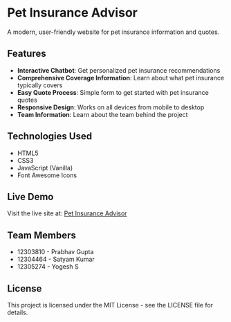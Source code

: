 # Pet Insurance Advisor

A modern, user-friendly website for pet insurance information and quotes.

## Features

- **Interactive Chatbot**: Get personalized pet insurance recommendations
- **Comprehensive Coverage Information**: Learn about what pet insurance typically covers
- **Easy Quote Process**: Simple form to get started with pet insurance quotes
- **Responsive Design**: Works on all devices from mobile to desktop
- **Team Information**: Learn about the team behind the project

## Technologies Used

- HTML5
- CSS3
- JavaScript (Vanilla)
- Font Awesome Icons

## Live Demo

Visit the live site at: [Pet Insurance Advisor](https://[your-github-username].github.io/PetInsuranceAdvisor/)

## Team Members

- 12303810 - Prabhav Gupta
- 12304464 - Satyam Kumar
- 12305274 - Yogesh S

## License

This project is licensed under the MIT License - see the LICENSE file for details. 